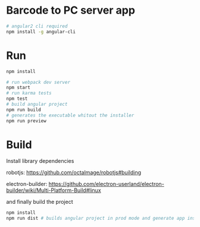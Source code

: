 
# Barcode to PC server app
```bash
# angular2 cli required
npm install -g angular-cli
```

# Run
```bash
npm install

# run webpack dev server
npm start
# run karma tests
npm test
# build angular project
npm run build
# generates the executable whitout the installer
npm run preview
```

# Build 

Install library dependencies

robotjs: https://github.com/octalmage/robotjs#building

electron-builder: https://github.com/electron-userland/electron-builder/wiki/Multi-Platform-Build#linux



and finally build the project

```bash
npm install
npm run dist # builds angular project in prod mode and generate app install files
```
